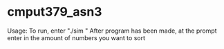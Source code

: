 # cmput379_asn3

Usage:
	To run, enter "./sim <page size> <window size> <name of program to run>"
	After program has been made, at the prompt enter in the amount of numbers you want to sort